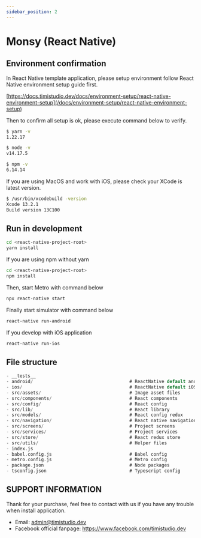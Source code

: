 ```yaml
---
sidebar_position: 2
---
```


# Monsy (React Native)

## Environment confirmation

In React Native template application, please setup environment follow React Native environment setup guide first.

[https://docs.timistudio.dev/docs/environment-setup/react-native-environment-setup](/docs/environment-setup/react-native-environment-setup)

Then to confirm all setup is ok, please execute command below to verify.

```bash
$ yarn -v
1.22.17

$ node -v
v14.17.5

$ npm -v
6.14.14
```

If you are using MacOS and work with iOS, please check your XCode is latest version.

```bash
$ /usr/bin/xcodebuild -version
Xcode 13.2.1
Build version 13C100
```

## Run in development

```bash
cd <react-native-project-root>
yarn install
```

If you are using npm without yarn

```bash
cd <react-native-project-root>
npm install
```

Then, start Metro with command below

```bash
npx react-native start
```

Finally start simulator with command below

```bash
react-native run-android
```

If you develop with iOS application

```bash
react-native run-ios
```

## File structure

```c
- __tests__
- android/                                    # ReactNative default android files
- ios/                                        # ReactNative default iOS files
- src/assets/                                 # Image asset files
- src/components/                             # React components
- src/config/                                 # React config
- src/lib/                                    # React library
- src/models/                                 # React config redux
- src/navigation/                             # React native navigation
- src/screens/                                # Project screens
- src/services/                               # Project services
- src/store/                                  # React redux store
- src/utils/                                  # Helper files
- index.js
- babel.config.js                             # Babel config
- metro.config.js                             # Metro config
- package.json                                # Node packages
- tsconfig.json                               # Typescript config
```

## SUPPORT INFORMATION

Thank for your purchase, feel free to contact with us if you have any trouble when install application.

- Email: admin@timistudio.dev
- Facebook official fanpage: <https://www.facebook.com/timistudio.dev>
